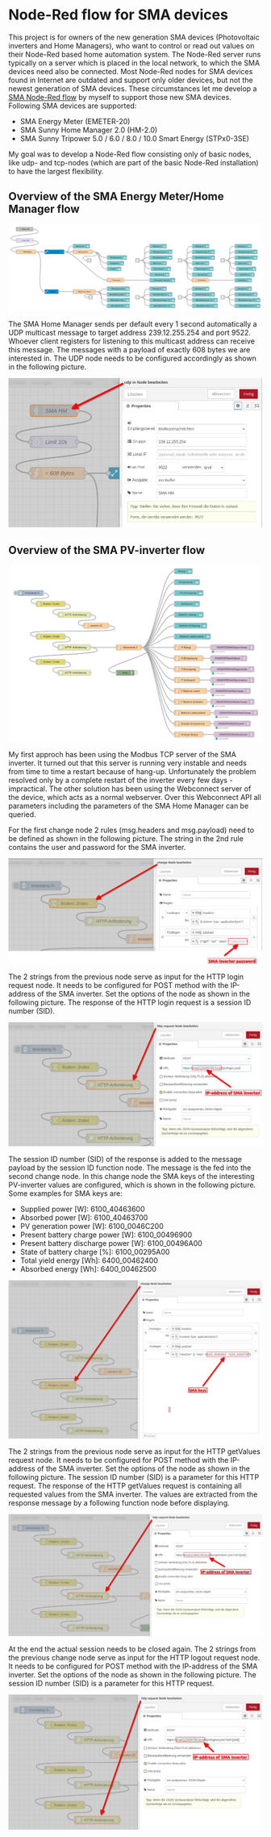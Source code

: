 # Node-Red flow for SMA devices

This project is for owners of the new generation SMA devices (Photovoltaic inverters and Home Managers), who want to control or read out values on their Node-Red based home automation system. The Node-Red server runs typically on a server which is placed in the local network, to which the SMA devices need also be connected. Most Node-Red nodes for SMA devices found in Internet are outdated and support only older devices, but not the newest generation of SMA devices. These circumstances let me develop a [SMA Node-Red flow](/flow_sma.json) by myself to support those new SMA devices. Following SMA devices are supported:

* SMA Energy Meter (EMETER-20)
* SMA Sunny Home Manager 2.0 (HM-2.0)
* SMA Sunny Tripower 5.0 / 6.0 / 8.0 / 10.0 Smart Energy (STPx0-3SE)

My goal was to develop a Node-Red flow consisting only of basic nodes, like udp- and tcp-nodes (which are part of the basic Node-Red installation) to have the largest flexibility.

## Overview of the SMA Energy Meter/Home Manager flow

![SMA Home Manager flow](/SMA_SunnyHomeManager2.0.png)

The SMA Home Manager sends per default every 1 second automatically a UDP multicast message to target address 239.12.255.254 and port 9522. Whoever client registers for listening to this multicast address can receive this message. The messages with a payload of exactly 608 bytes we are interested in. The UDP node needs to be configured accordingly as shown in the following picture.

![UDP multicast](/udp.png)

## Overview of the SMA PV-inverter flow

![SMA Tripower PV-inverter](/SMA_SunnyTripowerX.0SE.png)

My first approch has been using the Modbus TCP server of the SMA inverter. It turned out that this server is running very instable and needs from time to time a restart because of hang-up. Unfortunately the problem resolved only by a complete restart of the inverter every few days - impractical. The other solution has been using the Webconnect server of the device, which acts as a normal webserver. Over this Webconnect API all parameters including the parameters of the SMA Home Manager can be queried.


For the first change node 2 rules (msg.headers and msg.payload) need to be defined as shown in the following picture. The string in the 2nd rule contains the user and password for the SMA inverter.

![First change node](/first_change.png)

The 2 strings from the previous node serve as input for the HTTP login request node. It needs to be configured for POST method with the IP-address of the SMA inverter. Set the options of the node as shown in the following picture. The response of the HTTP login request is a session ID number (SID).

![HTTP login request](/http_login_request.png)

The session ID number (SID) of the response is added to the message payload by the session ID function node. The message is the fed into the second change node. In this change node the SMA keys of the interesting PV-inverter values are configured, which is shown in the following picture. Some examples for SMA keys are:

* Supplied power [W]: 6100_40463600
* Absorbed power [W]: 6100_40463700
* PV generation power [W]: 6100_0046C200
* Present battery charge power [W]: 6100_00496900
* Present battery discharge power [W]: 6100_00496A00
* State of battery charge [%]: 6100_00295A00
* Total yield energy [Wh]: 6400_00462400
* Absorbed energy [Wh]: 6400_00462500

![Second change node](/second_change.png)

The 2 strings from the previous node serve as input for the HTTP getValues request node. It needs to be configured for POST method with the IP-address of the SMA inverter. Set the options of the node as shown in the following picture. The session ID number (SID) is a parameter for this HTTP request. The response of the HTTP getValues request is containing all requested values from the SMA inverter. The values are extracted from the response message by a following function node before displaying.

![HTTP getValues request](/http_getvalues_request.png)

At the end the actual session needs to be closed again. The 2 strings from the previous change node serve as input for the HTTP logout request node. It needs to be configured for POST method with the IP-address of the SMA inverter. Set the options of the node as shown in the following picture. The session ID number (SID) is a parameter for this HTTP request.

![HTTP logout request](/http_logout_request.png)
